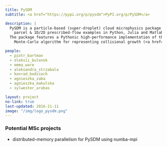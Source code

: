 ```yaml
---
title: PySDM
subtitle: <a href="https://pypi.org/p/pysdm">PyPI.org/p/PySDM</a>

description: |
  PySDM is a particle-based (super-droplet) cloud microphysics package with box,
    parcel & 1D/2D prescribed-flow examples in Python, Julia and Matlab. 
  The package features a Pythonic high-performance implementation of the Super-Droplet Method (SDM)
    Monte-Carlo algorithm for representing collisional growth (<a href="https://doi.org/10.1002/qj.441">Shima et al. 2009</a>), hence the name.

people:
  - piotr_bartman
  - oleksii_bulenok
  - emma_ware
  - aleksandra_strzabala
  - konrad_bodzioch
  - agnieszka_zaba
  - agnieszka_makulska
  - sylwester_arabas

layout: project
no-link: true
last-updated: 2016-11-11
image: "/img/logo_pysdm.png"
---
```


<h3>Potential MSc projects</h3>
<ul>
  <li>distributed-memory parallelism for PySDM using numba-mpi</li>
</ul>
